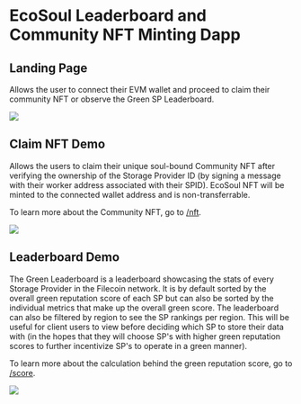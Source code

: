 # EcoSoul Leaderboard and Community NFT Minting Dapp

## Landing Page

Allows the user to connect their EVM wallet and proceed to claim their community NFT or observe the Green SP Leaderboard.

![](public/landing.gif)

## Claim NFT Demo

Allows the users to claim their unique soul-bound Community NFT after verifying the ownership of the Storage Provider ID (by signing a message with their worker address associated with their SPID). EcoSoul NFT will be minted to the connected wallet address and is non-transferrable.

To learn more about the Community NFT, go to [/nft](/nft).

![](public/claim.gif)

## Leaderboard Demo

The Green Leaderboard is a leaderboard showcasing the stats of every Storage Provider in the Filecoin network. It is by default sorted by the overall green reputation score of each SP but can also be sorted by the individual metrics that make up the overall green score. The leaderboard can also be filtered by region to see the SP rankings per region. This will be useful for client users to view before deciding which SP to store their data with (in the hopes that they will choose SP's with higher green reputation scores to further incentivize SP's to operate in a green manner).

To learn more about the calculation behind the green reputation score, go to [/score](/score).

![](public/leaderboard.gif)
